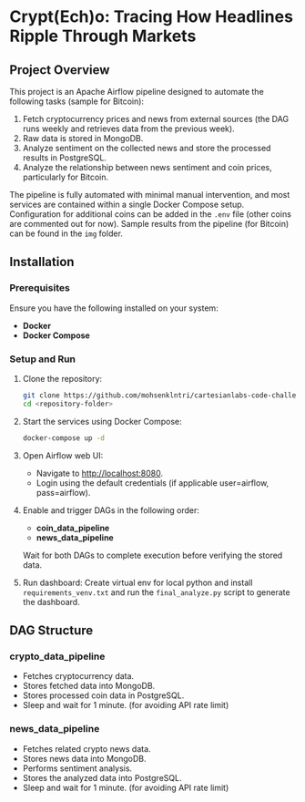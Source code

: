 # Crypt(Ech)o: Tracing How Headlines Ripple Through Markets

## Project Overview

This project is an Apache Airflow pipeline designed to automate the following tasks (sample for Bitcoin):

1. Fetch cryptocurrency prices and news from external sources (the DAG runs weekly and retrieves data from the previous week).
2. Raw data is stored in MongoDB.
3. Analyze sentiment on the collected news and store the processed results in PostgreSQL.
4. Analyze the relationship between news sentiment and coin prices, particularly for Bitcoin.

The pipeline is fully automated with minimal manual intervention, and most services are contained within a single Docker Compose setup. Configuration for additional coins can be added in the `.env` file (other coins are commented out for now). Sample results from the pipeline (for Bitcoin) can be found in the `img` folder.

## Installation

### Prerequisites

Ensure you have the following installed on your system:

- **Docker**
- **Docker Compose**

### Setup and Run

1. Clone the repository:

   ```sh
   git clone https://github.com/mohsenklntri/cartesianlabs-code-challenge
   cd <repository-folder>
2. Start the services using Docker Compose:

   ```sh
   docker-compose up -d
3. Open Airflow web UI:

   - Navigate to [http://localhost:8080](http://localhost:8080).
   - Login using the default credentials (if applicable user=airflow, pass=airflow).

4. Enable and trigger DAGs in the following order:

   - **coin_data_pipeline**
   - **news_data_pipeline**

   Wait for both DAGs to complete execution before verifying the stored data.

5. Run dashboard:
   Create virtual env for local python and install `requirements_venv.txt` and run the `final_analyze.py` script to generate the dashboard.

## DAG Structure

### crypto_data_pipeline
- Fetches cryptocurrency data.
- Stores fetched data into MongoDB.
- Stores processed coin data in PostgreSQL.
- Sleep and wait for 1 minute. (for avoiding API rate limit)

### news_data_pipeline
- Fetches related crypto news data.
- Stores news data into MongoDB.
- Performs sentiment analysis.
- Stores the analyzed data into PostgreSQL.
- Sleep and wait for 1 minute. (for avoiding API rate limit)


